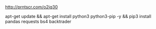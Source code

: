 http://prntscr.com/o2jq30

apt-get update && apt-get install python3 python3-pip -y && pip3 install pandas requests bs4 backtrader